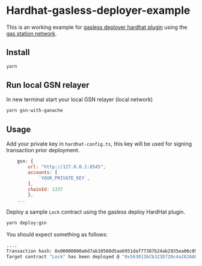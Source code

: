 # Hardhat-gasless-deployer-example

This is an working example for [gasless deployer hardhat plugin](https://www.npmjs.com/package/hardhat-gasless-deployer) using the [gas station network](https://opengsn.org/).


## Install
```bash
yarn
```

## Run local GSN relayer
In new terminal start your local GSN relayer (local network)
```bash
yarn gsn-with-ganache
```


## Usage

Add your private key in `hardhat-config.ts`, this key will be used for signing transaction prior deployment.
```javascript 
    gsn: {
        url: "http://127.0.0.1:8545",
        accounts: [
            `YOUR_PRIVATE_KEY`,
        ],
        chainId: 1337
        },
    ...
```

Deploy a sample `Lock` contract using the gasless deploy HardHat plugin.

```bash
yarn deploy:gsn
```

You should expect something as follows:
```bash
....
Transaction hash: 0x00000000a6d7ab10560d5ae6951daf77387b24ab2935ea06c05eaa3595dc78d1
Target contract "Lock" has been deployed @ "0x563013bCb323D720c4a282AA060552cCE3860c85"
```